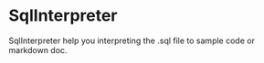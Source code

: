 # SqlInterpreter
SqlInterpreter help you interpreting the .sql file to sample code or markdown doc.
